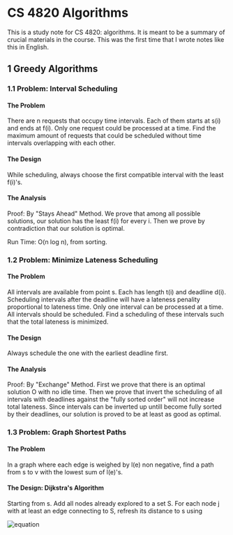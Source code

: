 <script type="text/javascript" src="http://cdn.mathjax.org/mathjax/latest/MathJax.js?config=default"></script>

# CS 4820 Algorithms

This is a study note for CS 4820: algorithms. It is meant to be a summary of crucial materials in the course. This was the first time that I wrote notes like this in English.

## 1 Greedy Algorithms

### 1.1 Problem: Interval Scheduling

#### The Problem

There are n requests that occupy time intervals. Each of them starts at s(i) and ends at f(i). Only one request could be processed at a time. Find the maximum amount of requests that could be scheduled without time intervals overlapping with each other.

#### The Design

While scheduling, always choose the first compatible interval with the least f(i)'s.

#### The Analysis

Proof: By "Stays Ahead" Method. We prove that among all possible solutions, our solution has the least f(i) for every i. Then we prove by contradiction that our solution is optimal.

Run Time: O(n log n), from sorting.

### 1.2 Problem: Minimize Lateness Scheduling

#### The Problem

All intervals are available from point s. Each has length t(i) and deadline d(i). Scheduling intervals after the deadline will have a lateness penality proportional to lateness time. Only one interval can be processed at a time. All intervals should be scheduled. Find a scheduling of these intervals such that the total lateness is minimized.

#### The Design

Always schedule the one with the earliest deadline first.

#### The Analysis

Proof: By "Exchange" Method. First we prove that there is an optimal solution O with no idle time. Then we prove that invert the scheduling of all intervals with deadlines against the "fully sorted order" will not increase total lateness. Since intervals can be inverted up untill become fully sorted by their deadlines, our solution is proved to be at least as good as optimal.

### 1.3 Problem: Graph Shortest Paths

#### The Problem

In a graph where each edge is weighed by l(e) non negative, find a path from s to v with the lowest sum of l(e)'s.

#### The Design: Dijkstra's Algorithm

Starting from s. Add all nodes already explored to a set S. For each node j with at least an edge connecting to S, refresh its distance to s using

![equation](<"http://www.sciweavers.org/tex2img.php?eq=d%28v%29%20%3D%20min_%7Be%20%3D%20%28u%2C%20v%29%3A%20u%20%5Cin%20S%7Dd%28u%29%20%2B%20l_e&bc=White&fc=Black&im=jpg&fs=12&ff=arev&edit=0" align="center" border="0" alt="d(v) = min_{e = (u, v): u \in S}d(u) + l_e" width="246" height="21" />)

